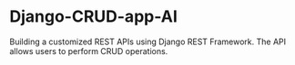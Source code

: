 # Django-CRUD-app-AI
Building a customized REST APIs using Django REST Framework. The API allows users to perform CRUD operations.
